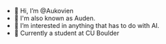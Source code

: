- 👋 Hi, I’m @Aukovien
- 🌟 I'm also known as Auden.
- 👀 I’m interested in anything that has to do with AI.
- 🌱 Currently a student at CU Boulder


<!--- 
- 💞️ I’m looking to collaborate on ...
- 📫 How to reach me ...
--->

<!---
-![Top Langs](https://github-readme-stats.vercel.app/api/top-langs/?username=aukovien&hide=html,shell&theme=tokyonight)
--->


<!---
Aukovien/Aukovien is a ✨ special ✨ repository because its `README.md` (this file) appears on your GitHub profile.
You can click the Preview link to take a look at your changes.
--->
